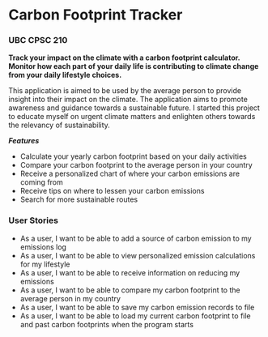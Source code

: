 # Carbon Footprint Tracker

### UBC CPSC 210

**Track your impact on the climate with a carbon footprint calculator. Monitor how each part
of your daily life is contributing to climate change from your daily lifestyle choices.** 
 
 This application is aimed to be used by the average person to provide insight into their impact on the climate.
 The application aims to promote awareness and guidance towards a sustainable future. 
 I started this project to educate myself on urgent climate matters and enlighten others towards the relevancy of sustainability.
  
 
***Features***
- Calculate your yearly carbon footprint based on your daily activities
- Compare your carbon footprint to the average person in your country
- Receive a personalized chart of where your carbon emissions are coming from
- Receive tips on where to lessen your carbon emissions
- Search for more sustainable routes

### User Stories
- As a user, I want to be able to add a source of carbon emission to my emissions log
- As a user, I want to be able to view personalized emission calculations for my lifestyle
- As a user, I want to be able to receive information on reducing my emissions
- As a user, I want to be able to compare my carbon footprint to the average person in my country
- As a user, I want to be able to save my carbon emission records to file
- As a user, I want to be able to load my current carbon footprint to file and past carbon footprints when the program starts
